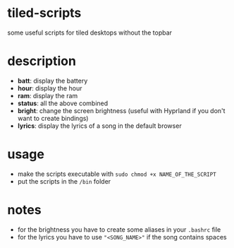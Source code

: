 # tiled-scripts
some useful scripts for tiled desktops without the topbar

# description
- **batt**: display the battery
- **hour**: display the hour
- **ram**: display the ram
- **status**: all the above combined
- **bright**: change the screen brightness (useful with Hyprland if you don't want to create bindings)
- **lyrics**: display the lyrics of a song in the default browser

# usage
- make the scripts executable with ```sudo chmod +x NAME_OF_THE_SCRIPT```
- put the scripts in the ```/bin``` folder

# notes
- for the brightness you have to create some aliases in your `.bashrc` file
- for the lyrics you have to use `"<SONG_NAME>"` if the song contains spaces
